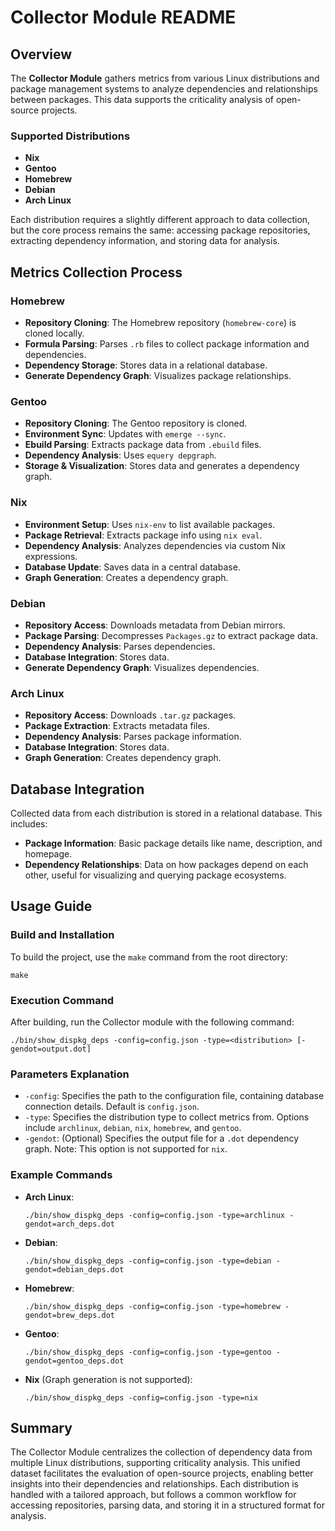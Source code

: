 # Collector Module README

## Overview

The **Collector Module** gathers metrics from various Linux distributions and package management systems to analyze dependencies and relationships between packages. This data supports the criticality analysis of open-source projects.

### Supported Distributions

- **Nix**
- **Gentoo**
- **Homebrew**
- **Debian**
- **Arch Linux**

Each distribution requires a slightly different approach to data collection, but the core process remains the same: accessing package repositories, extracting dependency information, and storing data for analysis.

## Metrics Collection Process

### Homebrew

- **Repository Cloning**: The Homebrew repository (`homebrew-core`) is cloned locally.
- **Formula Parsing**: Parses `.rb` files to collect package information and dependencies.
- **Dependency Storage**: Stores data in a relational database.
- **Generate Dependency Graph**: Visualizes package relationships.

### Gentoo

- **Repository Cloning**: The Gentoo repository is cloned.
- **Environment Sync**: Updates with `emerge --sync`.
- **Ebuild Parsing**: Extracts package data from `.ebuild` files.
- **Dependency Analysis**: Uses `equery depgraph`.
- **Storage & Visualization**: Stores data and generates a dependency graph.

### Nix

- **Environment Setup**: Uses `nix-env` to list available packages.
- **Package Retrieval**: Extracts package info using `nix eval`.
- **Dependency Analysis**: Analyzes dependencies via custom Nix expressions.
- **Database Update**: Saves data in a central database.
- **Graph Generation**: Creates a dependency graph.

### Debian

- **Repository Access**: Downloads metadata from Debian mirrors.
- **Package Parsing**: Decompresses `Packages.gz` to extract package data.
- **Dependency Analysis**: Parses dependencies.
- **Database Integration**: Stores data.
- **Generate Dependency Graph**: Visualizes dependencies.

### Arch Linux

- **Repository Access**: Downloads `.tar.gz` packages.
- **Package Extraction**: Extracts metadata files.
- **Dependency Analysis**: Parses package information.
- **Database Integration**: Stores data.
- **Graph Generation**: Creates dependency graph.

## Database Integration

Collected data from each distribution is stored in a relational database. This includes:

- **Package Information**: Basic package details like name, description, and homepage.
- **Dependency Relationships**: Data on how packages depend on each other, useful for visualizing and querying package ecosystems.

## Usage Guide

### Build and Installation

To build the project, use the `make` command from the root directory:

```
make
```

### Execution Command

After building, run the Collector module with the following command:

```
./bin/show_dispkg_deps -config=config.json -type=<distribution> [-gendot=output.dot]
```

### Parameters Explanation

- `-config`: Specifies the path to the configuration file, containing database connection details. Default is `config.json`.
- `-type`: Specifies the distribution type to collect metrics from. Options include `archlinux`, `debian`, `nix`, `homebrew`, and `gentoo`.
- `-gendot`: (Optional) Specifies the output file for a `.dot` dependency graph. Note: This option is not supported for `nix`.

### Example Commands

- **Arch Linux**:

  ```
  ./bin/show_dispkg_deps -config=config.json -type=archlinux -gendot=arch_deps.dot
  ```

- **Debian**:

  ```
  ./bin/show_dispkg_deps -config=config.json -type=debian -gendot=debian_deps.dot
  ```

- **Homebrew**:

  ```
  ./bin/show_dispkg_deps -config=config.json -type=homebrew -gendot=brew_deps.dot
  ```

- **Gentoo**:

  ```
  ./bin/show_dispkg_deps -config=config.json -type=gentoo -gendot=gentoo_deps.dot
  ```

- **Nix** (Graph generation is not supported):

  ```
  ./bin/show_dispkg_deps -config=config.json -type=nix
  ```

## Summary

The Collector Module centralizes the collection of dependency data from multiple Linux distributions, supporting criticality analysis. This unified dataset facilitates the evaluation of open-source projects, enabling better insights into their dependencies and relationships. Each distribution is handled with a tailored approach, but follows a common workflow for accessing repositories, parsing data, and storing it in a structured format for analysis.